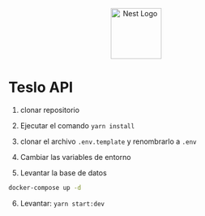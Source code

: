 <p align="center">
  <a href="http://nestjs.com/" target="blank"><img src="https://nestjs.com/img/logo-small.svg" width="100" alt="Nest Logo" /></a>
</p>

# Teslo API

1. clonar repositorio

2. Ejecutar el comando ```yarn install ```

3. clonar el archivo ```.env.template``` y renombrarlo a ```.env```

4. Cambiar las variables de entorno

5. Levantar la base de datos
```sh
docker-compose up -d
```

6. Levantar: ```yarn start:dev```